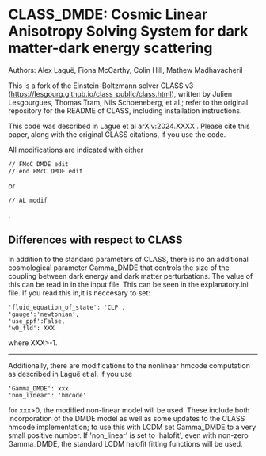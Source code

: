 CLASS_DMDE: Cosmic Linear Anisotropy Solving System for dark matter-dark energy scattering
==============================================

Authors: Alex Laguë, Fiona McCarthy, Colin Hill, Mathew Madhavacheril

This is a fork of the Einstein-Boltzmann solver CLASS v3 (https://lesgourg.github.io/class_public/class.html), written by Julien Lesgourgues, Thomas Tram, Nils Schoeneberg, et al.; refer to the original repository for the README of CLASS, including installation instructions.

This code was described in Lague et al arXiv:2024.XXXX . Please cite this paper, along with the original CLASS citations, if you use the code.

All modifications are indicated with either 
```
// FMcC DMDE edit 
// end FMcC DMDE edit
```
or
```
// AL modif 
```
.



Differences with respect to CLASS
-----------------------------------

In addition to the standard parameters of CLASS, there is no an additional cosmological parameter Gamma_DMDE that controls the size of the coupling between dark energy and dark matter perturbations. The value of this can be read in in the input file. This can be seen in the explanatory.ini file. If you read this in,it is neccesary to set:

```
'fluid_equation_of_state': 'CLP',
'gauge':'newtonian',
'use_ppf':False,
'w0_fld': XXX
```
where XXX>-1.

-----------------------------------
Additionally, there are modifications to the nonlinear hmcode computation as described in Laguë et al. If you use 

```
'Gamma_DMDE': xxx
'non_linear': 'hmcode'
```
for xxx>0, the modified non-linear model will be used. These include both incorporation of the DMDE model as well as some updates to the CLASS hmcode implementation; to use this with LCDM set Gamma_DMDE to a very small positive number. If 'non_linear' is set to 'halofit', even with non-zero Gamma_DMDE, the standard LCDM halofit fitting functions will be used. 
 
